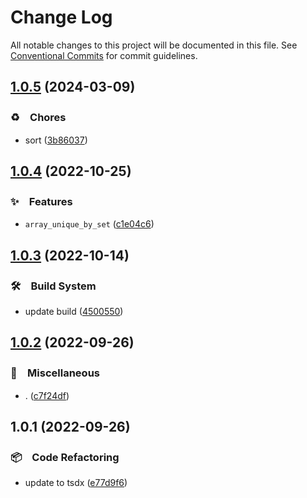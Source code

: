 # Change Log

All notable changes to this project will be documented in this file.
See [Conventional Commits](https://conventionalcommits.org) for commit guidelines.

## [1.0.5](https://github.com/bluelovers/ws-array/compare/@lazy-array/util-unique@1.0.4...@lazy-array/util-unique@1.0.5) (2024-03-09)



### ♻️　Chores

* sort ([3b86037](https://github.com/bluelovers/ws-array/commit/3b86037ba0ce9055b542950bc38a1729b71db770))



## [1.0.4](https://github.com/bluelovers/ws-array/compare/@lazy-array/util-unique@1.0.3...@lazy-array/util-unique@1.0.4) (2022-10-25)



### ✨　Features

* `array_unique_by_set` ([c1e04c6](https://github.com/bluelovers/ws-array/commit/c1e04c686285a0fc3abc1882899c37c8119a04ab))



## [1.0.3](https://github.com/bluelovers/ws-array/compare/@lazy-array/util-unique@1.0.2...@lazy-array/util-unique@1.0.3) (2022-10-14)



### 🛠　Build System

* update build ([4500550](https://github.com/bluelovers/ws-array/commit/4500550b75e9bc51a3cf104530b2302c7e5e6d4c))



## [1.0.2](https://github.com/bluelovers/ws-array/compare/@lazy-array/util-unique@1.0.1...@lazy-array/util-unique@1.0.2) (2022-09-26)



### 🔖　Miscellaneous

* . ([c7f24df](https://github.com/bluelovers/ws-array/commit/c7f24dffc867f36fdb75f618fb3bebee05fa645c))



## 1.0.1 (2022-09-26)



### 📦　Code Refactoring

* update to tsdx ([e77d9f6](https://github.com/bluelovers/ws-array/commit/e77d9f66acc24c9fb970ad6fef1e258d258ef32b))
